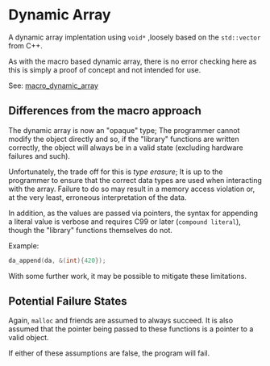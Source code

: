 # Dynamic Array

A dynamic array implentation using `void*` ,loosely based on the `std::vector`
from C++.

As with the macro based dynamic array, there is no error checking here as this
is simply a proof of concept and not intended for use.

See: [macro_dynamic_array](https://github.com/polydung-dev/macro_dynamic_array)

## Differences from the macro approach

The dynamic array is now an "opaque" type; The programmer cannot modify the
object directly and so, if the "library" functions are written correctly, the
object will always be in a valid state (excluding hardware failures and such).

Unfortunately, the trade off for this is _type erasure_; It is up to the
programmer to ensure that the correct data types are used when interacting with
the array. Failure to do so may result in a memory access violation or, at the
very least, erroneous interpretation of the data.

In addition, as the values are passed via pointers, the syntax for appending a
literal value is verbose and requires C99 or later (`compound literal`), though
the "library" functions themselves do not.

Example:

```c
da_append(da, &(int){420});
```

With some further work, it may be possible to mitigate these limitations.

## Potential Failure States

Again, `malloc` and friends are assumed to always succeed. It is also assumed
that the pointer being passed to these functions is a pointer to a valid
object.

If either of these assumptions are false, the program will fail.
